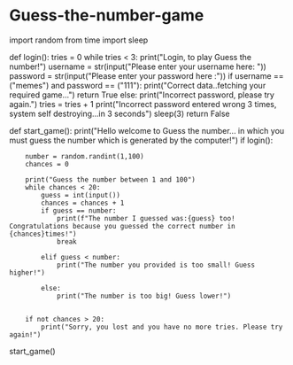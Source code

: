 # Guess-the-number-game
import random
from time import sleep


def login():
    tries = 0
    while tries < 3:
        print("Login, to play Guess the number!")
        username = str(input("Please enter your username here: "))
        password = str(input("Please enter your password here :"))
        if username == ("memes") and password == ("111"):
            print("Correct data..fetching your required game...")
            return True
        else:
            print("Incorrect password, please try again.")
            tries = tries + 1
    print("Incorrect password entered wrong 3 times, system self destroying...in 3 seconds")
    sleep(3)
    return False


def start_game():
    print("Hello welcome to Guess the number... in which you must guess the number which is generated by the computer!")
    if login():

        number = random.randint(1,100)
        chances = 0

        print("Guess the number between 1 and 100")
        while chances < 20:
            guess = int(input())
            chances = chances + 1
            if guess == number:
                print(f"The number I guessed was:{guess} too! Congratulations because you guessed the correct number in {chances}times!")
                break

            elif guess < number:
                print("The number you provided is too small! Guess higher!")

            else:
                print("The number is too big! Guess lower!")


        if not chances > 20:
            print("Sorry, you lost and you have no more tries. Please try again!")



start_game()
